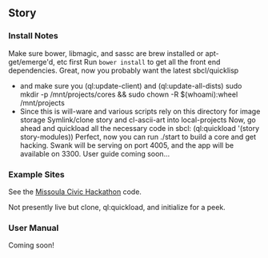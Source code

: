 ## Story

### Install Notes
Make sure bower, libmagic, and sassc are brew installed or apt-get/emerge'd, etc first
Run `bower install` to get all the front end dependencies.
Great, now you probably want the latest sbcl/quicklisp
  * and make sure you (ql:update-client) and (ql:update-all-dists)
sudo mkdir -p /mnt/projects/cores && sudo chown -R $(whoami):wheel /mnt/projects
  * Since this is will-ware and various scripts rely on this directory for image storage
Symlink/clone story and cl-ascii-art into local-projects
Now, go ahead and quickload all the necessary code in sbcl: (ql:quickload '(story story-modules))
Perfect, now you can run ./start to build a core and get hacking.
Swank will be serving on port 4005, and the app will be available on 3300. User guide coming soon...

### Example Sites

See the [Missoula Civic Hackathon](https://github.com/Blue-Sky-Skunkworks/hackathon) code.

Not presently live but clone, ql:quickload, and initialize for a peek.

### User Manual

Coming soon!
